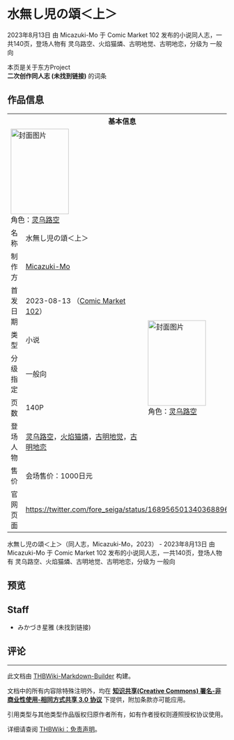 # 水無し児の頌＜上＞

<!-- source html: G:\repos\THBWiki-Markdown-Builder\THBWikiMarkdown\Temp\main\6\67\ns0%3A%E6%B0%B4%E7%84%A1%E3%81%97%E5%85%90%E3%81%AE%E9%A0%8C%EF%BC%9C%E4%B8%8A%EF%BC%9E.html -->

2023年8月13日 由 Micazuki-Mo 于 Comic Market 102 发布的小说同人志，一共140页，登场人物有 灵乌路空、火焰猫燐、古明地觉、古明地恋，分级为 一般向

本页是关于东方Project  
 **二次创作同人志 (未找到链接)** 的词条
## 作品信息

<table><tbody><tr><th colspan="3">基本信息</th></tr><tr><td class="cover-artwork-mobile" colspan="2"><a href="./文件-水無し児の頌＜上＞封面.png.md" class="image" title="封面图片"><img alt="封面图片" src="https://upload.thwiki.cc/thumb/6/6a/%E6%B0%B4%E7%84%A1%E3%81%97%E5%85%90%E3%81%AE%E9%A0%8C%EF%BC%9C%E4%B8%8A%EF%BC%9E%E5%B0%81%E9%9D%A2.png/133px-%E6%B0%B4%E7%84%A1%E3%81%97%E5%85%90%E3%81%AE%E9%A0%8C%EF%BC%9C%E4%B8%8A%EF%BC%9E%E5%B0%81%E9%9D%A2.png" decoding="async" loading="lazy" width="133" height="196" srcset="https://upload.thwiki.cc/thumb/6/6a/%E6%B0%B4%E7%84%A1%E3%81%97%E5%85%90%E3%81%AE%E9%A0%8C%EF%BC%9C%E4%B8%8A%EF%BC%9E%E5%B0%81%E9%9D%A2.png/200px-%E6%B0%B4%E7%84%A1%E3%81%97%E5%85%90%E3%81%AE%E9%A0%8C%EF%BC%9C%E4%B8%8A%EF%BC%9E%E5%B0%81%E9%9D%A2.png 1.5x, https://upload.thwiki.cc/thumb/6/6a/%E6%B0%B4%E7%84%A1%E3%81%97%E5%85%90%E3%81%AE%E9%A0%8C%EF%BC%9C%E4%B8%8A%EF%BC%9E%E5%B0%81%E9%9D%A2.png/267px-%E6%B0%B4%E7%84%A1%E3%81%97%E5%85%90%E3%81%AE%E9%A0%8C%EF%BC%9C%E4%B8%8A%EF%BC%9E%E5%B0%81%E9%9D%A2.png 2x" data-file-width="498" data-file-height="732"></a><div class="cover-char">角色：<a href="./灵乌路空.md" title="灵乌路空">灵乌路空</a></div></td>
</tr><tr><td class="label">名称</td><td colspan="2"> 水無し児の頌＜上＞ </td></tr><tr><td class="label">制作方</td><td><a href="./Micazuki-Mo.md" title="Micazuki-Mo">Micazuki-Mo</a></td><td class="cover-artwork" rowspan="7" style="min-width:196px;"><a href="./文件-水無し児の頌＜上＞封面.png.md" class="image" title="封面图片"><img alt="封面图片" src="https://upload.thwiki.cc/thumb/6/6a/%E6%B0%B4%E7%84%A1%E3%81%97%E5%85%90%E3%81%AE%E9%A0%8C%EF%BC%9C%E4%B8%8A%EF%BC%9E%E5%B0%81%E9%9D%A2.png/133px-%E6%B0%B4%E7%84%A1%E3%81%97%E5%85%90%E3%81%AE%E9%A0%8C%EF%BC%9C%E4%B8%8A%EF%BC%9E%E5%B0%81%E9%9D%A2.png" decoding="async" loading="lazy" width="133" height="196" srcset="https://upload.thwiki.cc/thumb/6/6a/%E6%B0%B4%E7%84%A1%E3%81%97%E5%85%90%E3%81%AE%E9%A0%8C%EF%BC%9C%E4%B8%8A%EF%BC%9E%E5%B0%81%E9%9D%A2.png/200px-%E6%B0%B4%E7%84%A1%E3%81%97%E5%85%90%E3%81%AE%E9%A0%8C%EF%BC%9C%E4%B8%8A%EF%BC%9E%E5%B0%81%E9%9D%A2.png 1.5x, https://upload.thwiki.cc/thumb/6/6a/%E6%B0%B4%E7%84%A1%E3%81%97%E5%85%90%E3%81%AE%E9%A0%8C%EF%BC%9C%E4%B8%8A%EF%BC%9E%E5%B0%81%E9%9D%A2.png/267px-%E6%B0%B4%E7%84%A1%E3%81%97%E5%85%90%E3%81%AE%E9%A0%8C%EF%BC%9C%E4%B8%8A%EF%BC%9E%E5%B0%81%E9%9D%A2.png 2x" data-file-width="498" data-file-height="732"></a><div class="cover-char">角色：<a href="./灵乌路空.md" title="灵乌路空">灵乌路空</a></div></td>
</tr><tr><td class="label">首发日期</td><td>2023-08-13&#160;（<a href="/展会作品列表?e=Comic+Market%23102">Comic Market 102</a>）</td></tr><tr><td class="label">类型</td><td>小说</td></tr><tr><td class="label">分级指定</td><td>一般向</td></tr><tr><td class="label">页数</td><td>140P</td></tr><tr><td class="label">登场人物</td><td><a href="./灵乌路空.md" title="灵乌路空">灵乌路空</a>，<a href="./火焰猫燐.md" title="火焰猫燐">火焰猫燐</a>，<a href="./古明地觉.md" title="古明地觉">古明地觉</a>，<a href="./古明地恋.md" title="古明地恋">古明地恋</a></td></tr><tr><td class="label">售价</td><td>会场售价：1000日元</td></tr>
<tr><td class="label">官网页面</td><td colspan="2"><a rel="nofollow" class="external free" href="https://twitter.com/fore_seiga/status/1689565013403688961">https://twitter.com/fore_seiga/status/1689565013403688961</a></td></tr></tbody></table>

水無し児の頌＜上＞（同人志，Micazuki-Mo，2023） - 2023年8月13日 由 Micazuki-Mo 于 Comic Market 102 发布的小说同人志，一共140页，登场人物有 灵乌路空、火焰猫燐、古明地觉、古明地恋，分级为 一般向
## 预览
## Staff
- みかづき星雅 (未找到链接)

## 评论




---

此文档由 [THBWiki-Markdown-Builder](https://github.com/Delsin-Yu/THBWiki-Markdown-Builder) 构建。

文档中的所有内容除特殊注明外，均在 [**知识共享(Creative Commons) 署名-非商业性使用-相同方式共享 3.0 协议**](https://creativecommons.org/licenses/by-sa/3.0/deed.zh-hans) 下提供，附加条款亦可能应用。

引用类型与其他类型作品版权归原作者所有，如有作者授权则遵照授权协议使用。

详细请查阅 [THBWiki：免责声明](https://thbwiki.cc/THBWiki:%E5%85%8D%E8%B4%A3%E5%A3%B0%E6%98%8E)。

